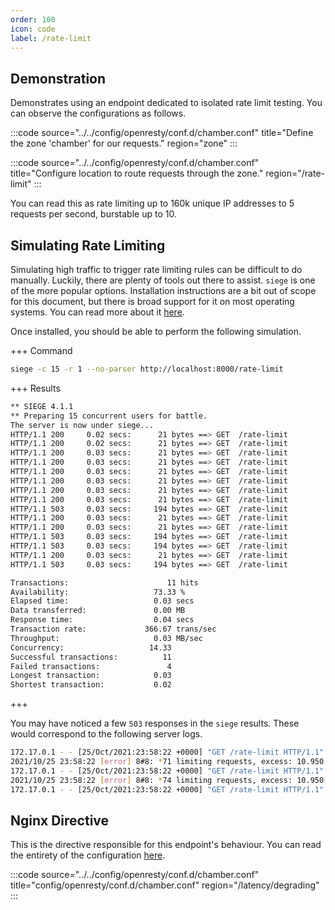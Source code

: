 ```yaml
---
order: 100
icon: code
label: /rate-limit
---
```


## Demonstration

Demonstrates using an endpoint dedicated to isolated rate limit testing. You can observe the configurations as follows.

:::code source="../../config/openresty/conf.d/chamber.conf" title="Define the zone 'chamber' for our requests." region="zone" :::

:::code source="../../config/openresty/conf.d/chamber.conf" title="Configure location to route requests through the zone." region="/rate-limit" :::

You can read this as rate limiting up to 160k unique IP addresses to 5 requests per second, burstable up to 10.

## Simulating Rate Limiting

Simulating high traffic to trigger rate limiting rules can be difficult to do manually. Luckily, there are plenty of tools out there to assist. `siege` is one of the more popular options. Installation instructions are a bit out of scope for this document, but there is broad support for it on most operating systems. You can read more about it [here](https://github.com/JoeDog/siege).

Once installed, you should be able to perform the following simulation.

+++ Command
```bash # Simulate 15 concurrent user requests.
siege -c 15 -r 1 --no-parser http://localhost:8000/rate-limit
```
+++ Results
```bash # The final siege report.
** SIEGE 4.1.1
** Preparing 15 concurrent users for battle.
The server is now under siege...
HTTP/1.1 200     0.02 secs:      21 bytes ==> GET  /rate-limit
HTTP/1.1 200     0.02 secs:      21 bytes ==> GET  /rate-limit
HTTP/1.1 200     0.03 secs:      21 bytes ==> GET  /rate-limit
HTTP/1.1 200     0.03 secs:      21 bytes ==> GET  /rate-limit
HTTP/1.1 200     0.03 secs:      21 bytes ==> GET  /rate-limit
HTTP/1.1 200     0.03 secs:      21 bytes ==> GET  /rate-limit
HTTP/1.1 200     0.03 secs:      21 bytes ==> GET  /rate-limit
HTTP/1.1 200     0.03 secs:      21 bytes ==> GET  /rate-limit
HTTP/1.1 503     0.03 secs:     194 bytes ==> GET  /rate-limit
HTTP/1.1 200     0.03 secs:      21 bytes ==> GET  /rate-limit
HTTP/1.1 200     0.03 secs:      21 bytes ==> GET  /rate-limit
HTTP/1.1 503     0.03 secs:     194 bytes ==> GET  /rate-limit
HTTP/1.1 503     0.03 secs:     194 bytes ==> GET  /rate-limit
HTTP/1.1 200     0.03 secs:      21 bytes ==> GET  /rate-limit
HTTP/1.1 503     0.03 secs:     194 bytes ==> GET  /rate-limit

Transactions:		               11 hits
Availability:		            73.33 %
Elapsed time:		            0.03 secs
Data transferred:	            0.00 MB
Response time:		            0.04 secs
Transaction rate:	          366.67 trans/sec
Throughput:		                0.03 MB/sec
Concurrency:		           14.33
Successful transactions:          11
Failed transactions:	           4
Longest transaction:	        0.03
Shortest transaction:	        0.02
```
+++ 

You may have noticed a few `503` responses in the `siege` results. These would correspond to the following server logs.

```bash # Logs sent to stdout from the server.
172.17.0.1 - - [25/Oct/2021:23:58:22 +0000] "GET /rate-limit HTTP/1.1" 200 21 "-" "Mozilla/5.0 (apple-x86_64-darwin20.4.0) Siege/4.1.1"
2021/10/25 23:58:22 [error] 8#8: *71 limiting requests, excess: 10.950 by zone "chamber", client: 172.17.0.1, server: _, request: "GET /rate-limit HTTP/1.1", host: "localhost:8000"
172.17.0.1 - - [25/Oct/2021:23:58:22 +0000] "GET /rate-limit HTTP/1.1" 503 194 "-" "Mozilla/5.0 (apple-x86_64-darwin20.4.0) Siege/4.1.1"
2021/10/25 23:58:22 [error] 8#8: *74 limiting requests, excess: 10.950 by zone "chamber", client: 172.17.0.1, server: _, request: "GET /rate-limit HTTP/1.1", host: "localhost:8000"
172.17.0.1 - - [25/Oct/2021:23:58:22 +0000] "GET /rate-limit HTTP/1.1" 503 194 "-" "Mozilla/5.0 (apple-x86_64-darwin20.4.0) Siege/4.1.1"
```

## Nginx Directive

This is the directive responsible for this endpoint's behaviour. You can read the entirety of the configuration [here](https://github.com/wilhelm-murdoch/chamber/blob/main/config/openresty/conf.d/chamber.conf).

:::code source="../../config/openresty/conf.d/chamber.conf" title="config/openresty/conf.d/chamber.conf" region="/latency/degrading" :::